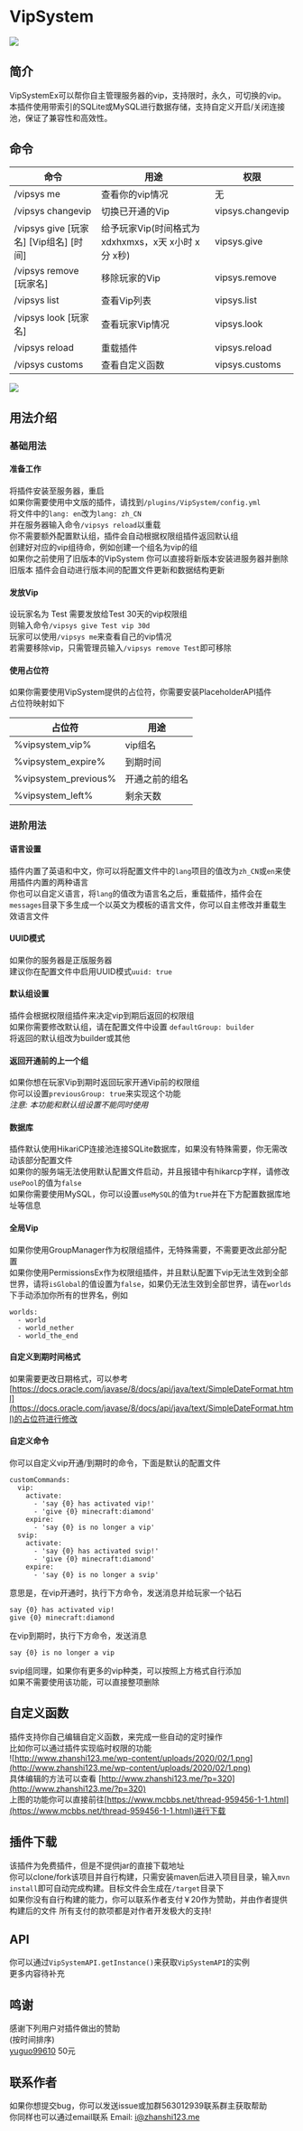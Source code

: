 # VipSystem
 
[![](https://www.jitpack.io/v/com.gitee.Soldier233/VipSystemRecode.svg)](https://www.jitpack.io/#com.gitee.Soldier233/VipSystemRecode)

## 简介
VipSystemEx可以帮你自主管理服务器的vip，支持限时，永久，可切换的vip。本插件使用带索引的SQLite或MySQL进行数据存储，支持自定义开启/关闭连接池，保证了兼容性和高效性。

## 命令

| 命令 | 用途 | 权限 |
| --- | --- | --- |
|/vipsys me | 查看你的vip情况 | 无 |
|/vipsys changevip | 切换已开通的Vip | vipsys.changevip |
|/vipsys give [玩家名] [Vip组名] [时间] | 给予玩家Vip(时间格式为xdxhxmxs，x天 x小时 x分 x秒) | vipsys.give |
|/vipsys remove [玩家名] | 移除玩家的Vip | vipsys.remove |
|/vipsys list | 查看Vip列表 | vipsys.list |
|/vipsys look [玩家名] | 查看玩家Vip情况 | vipsys.look |
|/vipsys reload | 重载插件 | vipsys.reload |
|/vipsys customs | 查看自定义函数 | vipsys.customs |

![](http://www.zhanshi123.me/wp-content/uploads/2020/02/QQ截图20200215093116.png)


## 用法介绍
### 基础用法
#### 准备工作
将插件安装至服务器，重启  
如果你需要使用中文版的插件，请找到```/plugins/VipSystem/config.yml```  
将文件中的```lang: en```改为```lang: zh_CN```  
并在服务器输入命令```/vipsys reload```以重载  
你不需要额外配置默认组，插件会自动根据权限组插件返回默认组    
创建好对应的vip组待命，例如创建一个组名为vip的组  
如果你之前使用了旧版本的VipSystem 你可以直接将新版本安装进服务器并删除旧版本 插件会自动进行版本间的配置文件更新和数据结构更新
#### 发放Vip
设玩家名为 Test 需要发放给Test 30天的vip权限组  
则输入命令```/vipsys give Test vip 30d```  
玩家可以使用```/vipsys me```来查看自己的vip情况  
若需要移除vip，只需管理员输入```/vipsys remove Test```即可移除  
#### 使用占位符
如果你需要使用VipSystem提供的占位符，你需要安装PlaceholderAPI插件  
占位符映射如下  

| 占位符 | 用途 |
| --- | --- | 
| %vipsystem_vip% | vip组名 |
| %vipsystem_expire% | 到期时间 |
| %vipsystem_previous% | 开通之前的组名 |
| %vipsystem_left% | 剩余天数 |

### 进阶用法
#### 语言设置
插件内置了英语和中文，你可以将配置文件中的```lang```项目的值改为```zh_CN```或```en```来使用插件内置的两种语言  
你也可以自定义语言，将```lang```的值改为语言名之后，重载插件，插件会在```messages```目录下多生成一个以英文为模板的语言文件，你可以自主修改并重载生效语言文件
#### UUID模式
如果你的服务器是正版服务器  
建议你在配置文件中启用UUID模式```uuid: true```
#### 默认组设置
插件会根据权限组插件来决定vip到期后返回的权限组  
如果你需要修改默认组，请在配置文件中设置 ```defaultGroup: builder```  
将返回的默认组改为builder或其他
#### 返回开通前的上一个组
如果你想在玩家Vip到期时返回玩家开通Vip前的权限组  
你可以设置```previousGroup: true```来实现这个功能  
*注意: 本功能和默认组设置不能同时使用*
#### 数据库
插件默认使用HikariCP连接池连接SQLite数据库，如果没有特殊需要，你无需改动该部分配置文件  
如果你的服务端无法使用默认配置文件启动，并且报错中有hikarcp字样，请修改```usePool```的值为```false```  
如果你需要使用MySQL，你可以设置```useMySQL```的值为```true```并在下方配置数据库地址等信息
#### 全局Vip
如果你使用GroupManager作为权限组插件，无特殊需要，不需要更改此部分配置  
如果你使用PermissionsEx作为权限组插件，并且默认配置下vip无法生效到全部世界，请将```isGlobal```的值设置为```false```，如果仍无法生效到全部世界，请在```worlds```下手动添加你所有的世界名，例如
```
worlds:
  - world
  - world_nether
  - world_the_end
```
#### 自定义到期时间格式
如果需要更改日期格式，可以参考[https://docs.oracle.com/javase/8/docs/api/java/text/SimpleDateFormat.html](https://docs.oracle.com/javase/8/docs/api/java/text/SimpleDateFormat.html)的占位符进行修改
#### 自定义命令
你可以自定义vip开通/到期时的命令，下面是默认的配置文件
```
customCommands:
  vip:
    activate:
      - 'say {0} has activated vip!'
      - 'give {0} minecraft:diamond'
    expire:
      - 'say {0} is no longer a vip'
  svip:
    activate:
      - 'say {0} has activated svip!'
      - 'give {0} minecraft:diamond'
    expire:
      - 'say {0} is no longer a svip'
```
意思是，在vip开通时，执行下方命令，发送消息并给玩家一个钻石
```
say {0} has activated vip!
give {0} minecraft:diamond
```
在vip到期时，执行下方命令，发送消息
```
say {0} is no longer a vip
```
svip组同理，如果你有更多的vip种类，可以按照上方格式自行添加  
如果不需要使用该功能，可以直接整项删除
## 自定义函数
插件支持你自己编辑自定义函数，来完成一些自动的定时操作  
比如你可以通过插件实现临时权限的功能  
![http://www.zhanshi123.me/wp-content/uploads/2020/02/1.png](http://www.zhanshi123.me/wp-content/uploads/2020/02/1.png)  
具体编辑的方法可以查看 [http://www.zhanshi123.me/?p=320](http://www.zhanshi123.me/?p=320)  
上图的功能你可以直接前往[https://www.mcbbs.net/thread-959456-1-1.html](https://www.mcbbs.net/thread-959456-1-1.html)进行下载
## 插件下载
该插件为免费插件，但是不提供jar的直接下载地址  
你可以clone/fork该项目并自行构建，只需安装maven后进入项目目录，输入```mvn install```即可自动完成构建。目标文件会生成在```/target```目录下  
如果你没有自行构建的能力，你可以联系作者支付￥20作为赞助，并由作者提供构建后的文件
所有支付的款项都是对作者开发极大的支持!
## API
你可以通过```VipSystemAPI.getInstance()```来获取```VipSystemAPI```的实例  
更多内容待补充
## 鸣谢
感谢下列用户对插件做出的赞助  
(按时间排序)  
[yuguo99610](https://www.mcbbs.net/?62235) 50元 
## 联系作者
如果你想提交bug，你可以发送issue或加群563012939联系群主获取帮助  
你同样也可以通过email联系 Email: [i@zhanshi123.me](mailto:i@zhanshi123.me)